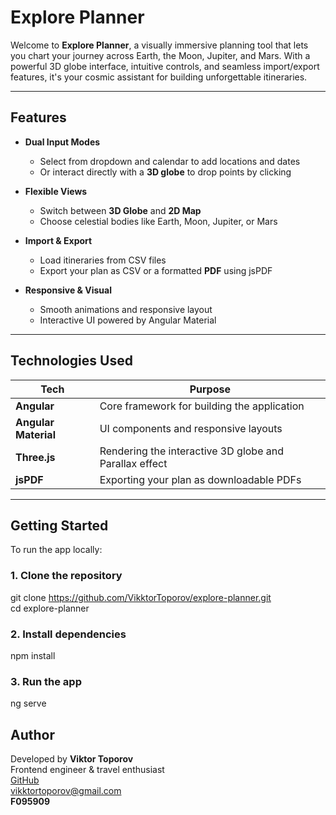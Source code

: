 # Explore Planner
Welcome to **Explore Planner**, a visually immersive planning tool that lets you chart your journey across Earth, the Moon, Jupiter, and Mars. With a powerful 3D globe interface, intuitive controls, and seamless import/export features, it's your cosmic assistant for building unforgettable itineraries.

---

## Features
- **Dual Input Modes**
  - Select from dropdown and calendar to add locations and dates
  - Or interact directly with a **3D globe** to drop points by clicking

- **Flexible Views**
  - Switch between **3D Globe** and **2D Map**
  - Choose celestial bodies like Earth, Moon, Jupiter, or Mars

- **Import & Export**
  - Load itineraries from CSV files
  - Export your plan as CSV or a formatted **PDF** using jsPDF

- **Responsive & Visual**
  - Smooth animations and responsive layout
  - Interactive UI powered by Angular Material

---

## Technologies Used
| Tech           | Purpose                                        |
|----------------|------------------------------------------------|
| **Angular**    | Core framework for building the application   |
| **Angular Material** | UI components and responsive layouts         |
| **Three.js**   | Rendering the interactive 3D globe and Parallax effect            |
| **jsPDF**      | Exporting your plan as downloadable PDFs       |

---

## Getting Started
To run the app locally:

### 1. Clone the repository
git clone https://github.com/VikktorToporov/explore-planner.git<br>
cd explore-planner

### 2. Install dependencies
npm install

### 3. Run the app
ng serve

## Author

Developed by **Viktor Toporov**  
Frontend engineer & travel enthusiast<br>
[GitHub](https://github.com/VikktorToporov)<br>
vikktortoporov@gmail.com<br>
**F095909**